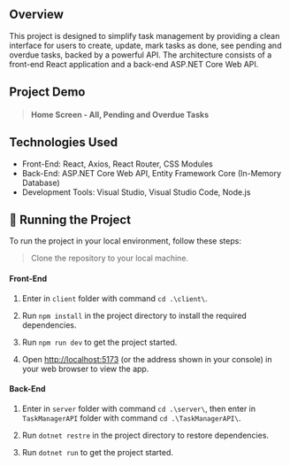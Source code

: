 ## Overview
This project is designed to simplify task management by providing a clean interface for users to create, update, mark tasks as done, see pending and overdue tasks, backed by a powerful API. The architecture consists of a front-end React application and a back-end ASP.NET Core Web API.

## Project Demo
> #### Home Screen - All, Pending and Overdue Tasks



## Technologies Used
- Front-End: React, Axios, React Router, CSS Modules
- Back-End: ASP.NET Core Web API, Entity Framework Core (In-Memory Database)
- Development Tools: Visual Studio, Visual Studio Code, Node.js

## :rotating_light: Running the Project

To run the project in your local environment, follow these steps:

> Clone the repository to your local machine.

#### Front-End
1. Enter in `client` folder with command `cd .\client\`.

2. Run `npm install` in the project directory to install the required dependencies.

3. Run `npm run dev` to get the project started.

4. Open [http://localhost:5173](http://localhost:5173) (or the address shown in your console) in your web browser to view the app.

#### Back-End
1. Enter in `server` folder with command `cd .\server\`, then enter in `TaskManagerAPI` folder with command `cd .\TaskManagerAPI\`.

2. Run `dotnet restre` in the project directory to restore dependencies.

3. Run `dotnet run` to get the project started.
